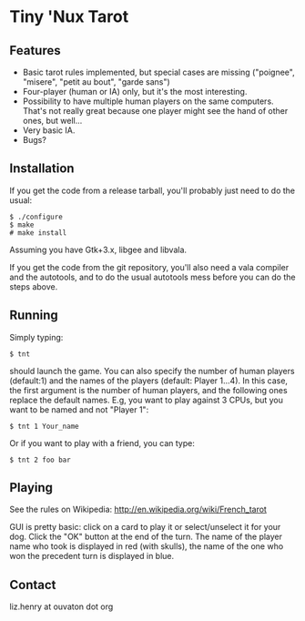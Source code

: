 Tiny 'Nux Tarot
===============

Features
--------
* Basic tarot rules implemented, but special cases are missing
  ("poignee", "misere", "petit au bout", "garde sans")
* Four-player (human or IA) only, but it's the most interesting.
* Possibility to have multiple human players on the same
  computers. That's not really great because one player might see the
  hand of other ones, but well...  
* Very basic IA.
* Bugs?



Installation
------------
If you get the code from a release tarball, you'll probably just need
to do the usual:

    $ ./configure
    $ make
    # make install
    
Assuming you have Gtk+3.x, libgee and libvala.

If you get the code from the git repository, you'll also need a vala
compiler and the autotools, and to do the usual autotools mess before
you can do the steps above.

Running
-------
Simply typing:

    $ tnt
    
should launch the game. You can also specify the number of human
players (default:1) and the names of the players (default: Player
1...4). In this case, the first argument is the number of human
players, and the following ones replace the default names. E.g, you
want to play against 3 CPUs, but you want to be named and not "Player
1":

    $ tnt 1 Your_name
    
Or if you want to play with a friend, you can type:

    $ tnt 2 foo bar
    
Playing
-------
See the rules on Wikipedia: http://en.wikipedia.org/wiki/French_tarot

GUI is pretty basic: click on a card to play it or select/unselect it
for your dog. Click the "OK" button at the end of the turn. The
name of the player name who took is displayed in red (with skulls),
the name of the one who won the precedent turn is displayed in blue.

Contact
-------
liz.henry at ouvaton dot org
